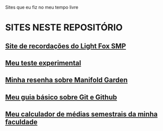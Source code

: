 Sites que eu fiz no meu tempo livre

# SITES NESTE REPOSITÓRIO
## <a href="https://henryttwoshoes.github.io/Sites/Recordações%20do%20LF/index.html" target="_blank">Site de recordações do Light Fox SMP</a> <br>
## <a href="https://henryttwoshoes.github.io/Sites/Teste/index.html" target="_blank">Meu teste experimental</a>
## <a href="https://henryttwoshoes.github.io/Sites/Resenha Manifold Garden/index.html" target="_blank">Minha resenha sobre Manifold Garden</a>

## <a href="https://henryttwoshoes.github.io/Sites/Tutorial%20Github/index.html" target="_blank">Meu guia básico sobre Git e Github</a>

## <a href="https://henryttwoshoes.github.io/Sites/Calculador de medias da FMU" target="_blank">Meu calculador de médias semestrais da minha faculdade</a>
